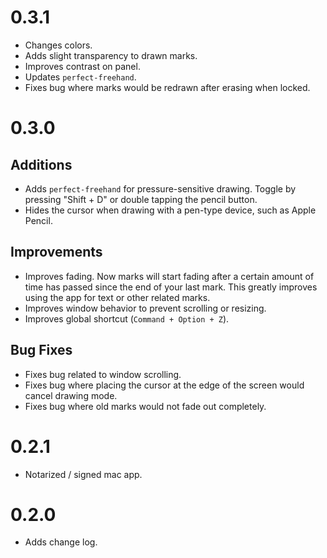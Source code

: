 # 0.3.1

- Changes colors.
- Adds slight transparency to drawn marks.
- Improves contrast on panel.
- Updates `perfect-freehand`.
- Fixes bug where marks would be redrawn after erasing when locked.

# 0.3.0

## Additions

- Adds `perfect-freehand` for pressure-sensitive drawing. Toggle by pressing "Shift + D" or double tapping the pencil button.
- Hides the cursor when drawing with a pen-type device, such as Apple Pencil.

## Improvements

- Improves fading. Now marks will start fading after a certain amount of time has passed since the end of your last mark. This greatly improves using the app for text or other related marks.
- Improves window behavior to prevent scrolling or resizing.
- Improves global shortcut (`Command + Option + Z`).

## Bug Fixes

- Fixes bug related to window scrolling.
- Fixes bug where placing the cursor at the edge of the screen would cancel drawing mode.
- Fixes bug where old marks would not fade out completely.

# 0.2.1

- Notarized / signed mac app.

# 0.2.0

- Adds change log.

